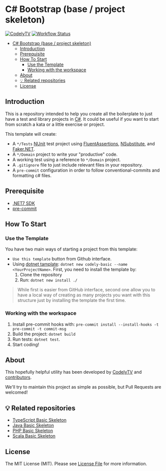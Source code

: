 # C# Bootstrap (base / project skeleton)

[![CodelyTV](https://img.shields.io/badge/codely-tv-green.svg?style=flat-square)](https://codely.tv)
[![Workflow Status](https://github.com/CodelyTV/csharp-basic-skeleton/workflows/Main%20Workflow/badge.svg)](https://github.com/CodelyTV/csharp-basic-skeleton/actions)

- [C# Bootstrap (base / project skeleton)](#c-bootstrap-base--project-skeleton)
	- [Introduction](#introduction)
	- [Prerequisite](#prerequisite)
	- [How To Start](#how-to-start)
		- [Use the Template](#use-the-template)
		- [Working with the workspace](#working-with-the-workspace)
	- [About](#about)
	- [💡 Related repositories](#-related-repositories)
	- [License](#license)


## Introduction

This is a repository intended to help you create all the boilerplate to just have a test and library projects in [C#](https://learn.microsoft.com/en-us/dotnet/csharp/tour-of-csharp/). It could be useful if you want to start from scratch a kata or a little exercise or project.

This template will create:
- A `*/Tests` [NUnit](https://nunit.org/) test project using [FluentAssertions](https://fluentassertions.com/), [NSubstitute](https://nsubstitute.github.io/), and [Faker.NET](https://github.com/Kuree/Faker.Net).
- A `*/Domain` project to write your "productive" code.
- A working test using a reference to `*/Domain` project.
- A `.gitignore` file to just include relevant files in your repository.
- A `pre-commit` configuration in order to follow conventional-commits and formatting c# files.

## Prerequisite
- [.NET7 SDK](https://dotnet.microsoft.com/en-us/download/dotnet/7.0)
- [pre-commit](https://pre-commit.com/index.html#install)

## How To Start

### Use the Template
You have two main ways of starting a project from this template:
- `Use this template` button from Github interface.
- Using [dotnet tamplate](https://learn.microsoft.com/en-us/dotnet/core/tools/custom-templates): `dotnet new codely-basic --name <YourProjectName>`. First, you need to install the template by:
	1. Clone the repository
	2. Run: `dotnet new install ./`

> While first is easier from GitHub interface, second one allow you to have a local way of creating as many projects you want with this structure just by installing the template the first time.

### Working with the workspace 

1. Install pre-commit hooks with: `pre-commit install --install-hooks -t pre-commit -t commit-msg`
2. Build the project: `dotnet build`
3. Run tests: `dotnet test`. 
4. Start coding!

## About

This hopefully helpful utility has been developed by [CodelyTV][link-author] and [contributors][link-contributors].

We'll try to maintain this project as simple as possible, but Pull Requests are welcomed!

## 💡 Related repositories

* [TypeScript Basic Skeleton](https://github.com/CodelyTV/typescript-basic-skeleton)
* [Java Basic Skeleton](https://github.com/CodelyTV/java-basic-skeleton)
* [PHP Basic Skeleton](https://github.com/CodelyTV/php-basic-skeleton)
* [Scala Basic Skeleton](https://github.com/CodelyTV/scala-basic-skeleton)

## License

The MIT License (MIT). Please see [License File][link-license] for more information.

[link-license]: LICENSE
[link-readme]: README.md
[link-author]: https://github.com/CodelyTV
[link-contributors]: ../../contributors